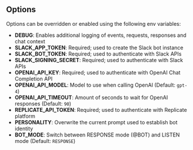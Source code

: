 ## Options

Options can be overridden or enabled using the following env variables:

- **DEBUG**: Enables additional logging of events, requests, responses and chat context
- **SLACK_APP_TOKEN**: Required; used to create the Slack bot instance
- **SLACK_BOT_TOKEN**: Required; used to authenticate with Slack APIs
- **SLACK_SIGNING_SECRET**: Required; used to authenticate with Slack APIs
- **OPENAI_API_KEY**: Required; used to authenticate with OpenAI Chat Completion API
- **OPENAI_API_MODEL**: Model to use when calling OpenAI (Default: `gpt-4`)
- **OPENAI_API_TIMEOUT**: Amount of seconds to wait for OpenAI responses (Default: `90`)
- **REPLICATE_API_TOKEN**: Required; used to authenticate with Replicate platform
- **PERSONALITY**: Overwrite the current prompt used to establish bot identity
- **BOT_MODE**: Switch between RESPONSE mode (@BOT) and LISTEN mode (Default: `RESPONSE`)